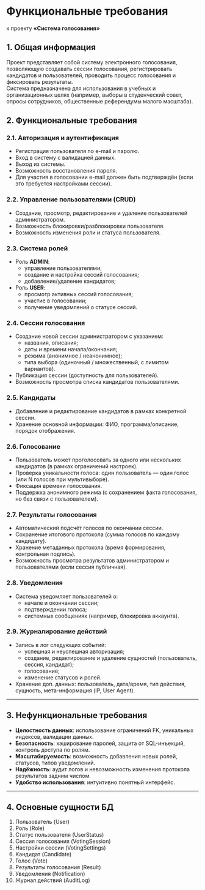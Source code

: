 # Функциональные требования  
к проекту **«Система голосования»**

## 1. Общая информация
Проект представляет собой систему электронного голосования, позволяющую создавать сессии голосования, регистрировать кандидатов и пользователей, проводить процесс голосования и фиксировать результаты.  
Система предназначена для использования в учебных и организационных целях (например, выборы в студенческий совет, опросы сотрудников, общественные референдумы малого масштаба).  

## 2. Функциональные требования

### 2.1. Авторизация и аутентификация
- Регистрация пользователя по e-mail и паролю.  
- Вход в систему с валидацией данных.  
- Выход из системы.  
- Возможность восстановления пароля.  
- Для участия в голосовании e-mail должен быть подтверждён (если это требуется настройками сессии).

### 2.2. Управление пользователями (CRUD)
- Создание, просмотр, редактирование и удаление пользователей администратором.  
- Возможность блокировки/разблокировки пользователя.  
- Возможность изменения роли и статуса пользователя.  

### 2.3. Система ролей
- Роль **ADMIN**:  
  - управление пользователями;  
  - создание и настройка сессий голосования;  
  - добавление/удаление кандидатов;    
- Роль **USER**:  
  - просмотр активных сессий голосования;  
  - участие в голосовании;  
  - получение уведомлений о статусе сессий.  

### 2.4. Сессии голосования
- Создание новой сессии администратором с указанием:
  - названия, описания;  
  - даты и времени начала/окончания;  
  - режима (анонимное / неанонимное);  
  - типа выбора (одиночный / множественный, с лимитом вариантов).  
- Публикация сессии (доступность для пользователей).  
- Возможность просмотра списка кандидатов пользователями.  

### 2.5. Кандидаты
- Добавление и редактирование кандидатов в рамках конкретной сессии.  
- Хранение основной информации: ФИО, программа/описание, порядок отображения.  

### 2.6. Голосование
- Пользователь может проголосовать за одного или нескольких кандидатов (в рамках ограничений настроек).  
- Проверка уникальности голоса: один пользователь — один голос (или N голосов при мультивыборе).  
- Фиксация времени голосования.  
- Поддержка анонимного режима (с сохранением факта голосования, но без связи с пользователем).  

### 2.7. Результаты голосования
- Автоматический подсчёт голосов по окончании сессии.  
- Сохранение итогового протокола (сумма голосов по каждому кандидату).  
- Хранение метаданных протокола (время формирования, контрольная подпись).  
- Возможность просмотра результатов администратором и пользователями (если сессия публичная).  

### 2.8. Уведомления
- Система уведомляет пользователей о:
  - начале и окончании сессии;  
  - подтверждении голоса;  
  - системных сообщениях (например, блокировка аккаунта).  

### 2.9. Журналирование действий
- Запись в лог следующих событий:
  - успешная и неуспешная авторизация;  
  - создание, редактирование и удаление сущностей (пользователь, сессия, кандидат);  
  - голосование;  
  - изменение статусов и ролей.  
- Хранение доп. данных: пользователь, дата/время, тип действия, сущность, мета-информация (IP, User Agent).  

---

## 3. Нефункциональные требования
- **Целостность данных**: использование ограничений FK, уникальных индексов, валидации данных.  
- **Безопасность**: хэширование паролей, защита от SQL-инъекций, контроль доступа по ролям.  
- **Масштабируемость**: возможность добавления новых ролей, статусов, типов уведомлений.  
- **Надёжность**: аудит логов и невозможность изменения протокола результатов задним числом.  
- **Удобство использования**: интуитивно понятный интерфейс.  

---

## 4. Основные сущности БД
1. Пользователь (User)  
2. Роль (Role)  
3. Статус пользователя (UserStatus)  
4. Сессия голосования (VotingSession)  
5. Настройки сессии (VotingSettings)  
6. Кандидат (Candidate)  
7. Голос (Vote)  
8. Результаты голосования (Result)  
9. Уведомления (Notification)  
10. Журнал действий (AuditLog)  
